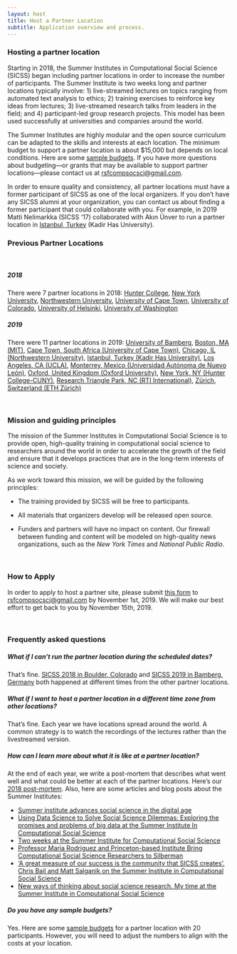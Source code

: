 ```yaml
---
layout: host
title: Host a Partner Location
subtitle: Application overview and process.
---
```


<div id="hosting_a_partner_location"></div>

### Hosting a partner location

Starting in 2018, the Summer Institutes in Computational Social Science (SICSS) began including partner locations in order to increase the number of participants. The Summer Institute is two weeks long and partner locations typically involve: 1) live-streamed lectures on topics ranging from automated text analysis to ethics; 2) training exercises to reinforce key ideas from lectures; 3) live-streamed research talks from leaders in the field; and 4) participant-led group research projects. This model has been used successfully at universities and companies around the world.

The Summer Institutes are highly modular and the open source curriculum can be adapted to the skills and interests at each location. The minimum budget to support a partner location is about $15,000 but depends on local conditions. Here are some [sample budgets](https://docs.google.com/spreadsheets/d/1_2BimdmWNLSVYqTmwrEZcQxv3j3LCyU0hQyW0vZYCk8/edit?usp=sharing). If you have more questions about budgeting—or grants that may be available to support partner locations—please contact us at rsfcompsocsci@gmail.com.
            
In order to ensure quality and consistency, all partner locations must have a former participant of SICSS as one of the local organizers. If you don’t have any SICSS alumni at your organization, you can contact us about finding a former participant that could collaborate with you. For example, in 2019 Matti Nelimarkka (SICSS ‘17) collaborated with Akın Ünver to run a partner location in [Istanbul, Turkey](https://compsocialscience.github.io/summer-institute/2019/istanbul/) (Kadir Has University).

<div id="previous_partner_locations"></div>

### Previous Partner Locations

<br/>

<!-- <p><img src="https://raw.githubusercontent.com/compsocialscience/summer-institute/master/2019/sicss_collage.png" alt="Collage of partner location" /></p> -->

##### 2018

There were 7 partner locations in 2018:
[Hunter College]("https://compsocialscience.github.io/summer-institute/2018/hunter-nyc/"), 
[New York University]("https://compsocialscience.github.io/summer-institute/2018/nyu-nyc/"), 
[Northwestern University]("https://compsocialscience.github.io/summer-institute/2018/chicago/"), 
[University of Cape Town]("https://compsocialscience.github.io/summer-institute/2018/capetown/"), 
[University of Colorado]("https://compsocialscience.github.io/summer-institute/2018/boulder"), 
[University of Helsinki]("https://compsocialscience.github.io/summer-institute/2018/helsinki"), 
[University of Washington]("https://compsocialscience.github.io/summer-institute/2018/seattle/")

##### 2019

There were 11 partner locations in 2019:
[University of Bamberg]("https://compsocialscience.github.io/summer-institute/2019/bamberg/"), 
[Boston, MA (MIT)]("https://compsocialscience.github.io/summer-institute/2019/boston/"), 
[Cape Town, South Africa (University of Cape Town)]("https://compsocialscience.github.io/summer-institute/2019/capetown"), 
[Chicago, IL (Northwestern University)]("https://compsocialscience.github.io/summer-institute/2019/chicago/"), 
[Istanbul, Turkey (Kadir Has University)]("https://compsocialscience.github.io/summer-institute/2019/istanbul/"), 
[Los Angeles, CA (UCLA)]("https://compsocialscience.github.io/summer-institute/2019/los-angeles/"), 
[Monterrey, Mexico (Universidad Autónoma de Nuevo León)]("https://compsocialscience.github.io/summer-institute/2019/monterrey/"), 
[Oxford, United Kingdom (Oxford University)]("https://compsocialscience.github.io/summer-institute/2019/oxford/"), 
[New York, NY (Hunter College-CUNY)]("https://compsocialscience.github.io/summer-institute/2019/rtp/"), 
[Research Triangle Park, NC (RTI International)]("https://compsocialscience.github.io/summer-institute/2019/rtp/"), 
[Zürich, Switzerland (ETH Zürich)]("https://compsocialscience.github.io/summer-institute/2019/ethzurich/")

<br/>

<div id="mission_and_guiding_principles"></div>

### Mission and guiding principles

The mission of the Summer Institutes in Computational Social Science is to provide open, high-quality training in computational social science to researchers around the world in order to accelerate the growth of the field and ensure that it develops practices that are in the long-term interests of science and society.

As we work toward this mission, we will be guided by the following principles:

- The training provided by SICSS will be free to participants.

- All materials that organizers develop will be released open source.

- Funders and partners will have no impact on content. Our firewall between funding and content will be modeled on high-quality news organizations, such as the *New York Times* and *National Public Radio*.

<br/>

<div id="how_to_apply"></div>

### How to Apply

In order to apply to host a partner site, please submit [this form]("https://docs.google.com/document/d/1E_9pcF3D7qbMUqKdGm8-bokOa_32l-dBylzT8HYviBA/edit?usp=sharing") to rsfcompsocsci@gmail.com by November 1st, 2019. We will make our best effort to get back to you by November 15th, 2019.

<br/>

<div id="frequently_asked"></div>

### Frequently asked questions

##### What if I can’t run the partner location during the scheduled dates?

That’s fine. [SICSS 2018 in Boulder, Colorado]("https://compsocialscience.github.io/summer-institute/2018/boulder/") and [SICSS 2019 in Bamberg, Germany]("https://compsocialscience.github.io/summer-institute/2019/bamberg/") both happened at different times from the other partner locations.

##### What if I want to host a partner location in a different time zone from other locations?

That’s fine. Each year we have locations spread around the world. A common strategy is to watch the recordings of the lectures rather than the livestreamed version.

##### How can I learn more about what it is like at a partner location?

At the end of each year, we write a post-mortem that describes what went well and what could be better at each of the partner locations. Here’s our [2018 post-mortem]("https://msalganik.wordpress.com/2018/08/07/summer-institutes-in-computational-social-science-2018-post-mortem/"). Also, here are some articles and blog posts about the Summer Institutes:

- [Summer institute advances social science in the digital age]("https://www.princeton.edu/news/2019/07/16/summer-institute-advances-social-science-digital-age")
- [Using Data Science to Solve Social Science Dilemmas: Exploring the promises and problems of big data at the Summer Institute In Computational Social Science]("https://www.rti.org/insights/using-data-science-solve-social-science-dilemmas")
- [Two weeks at the Summer Institute for Computational Social Science]("https://ocean.sagepub.com/blog/2018/9/10/two-weeks-at-the-summer-institute-for-computational-social-science")
- [Professor Maria Rodriguez and Princeton-based Institute Bring Computational Social Science Researchers to Silberman]("https://sssw.hunter.cuny.edu/professor-maria-rodriguez-and-princeton-based-institute-bring-computational-social-science-researchers-to-silberman/")
- [‘A great measure of our success is the community that SICSS creates’. Chris Bail and Matt Salganik on the Summer Institute in Computational Social Science]("https://ocean.sagepub.com/bloga-great-measure-of-our-success-is-the-community-that-sicss-creates-chris-bail-and-matt-salganik-on-the-summer-institute-in-computational-social-science")
- [New ways of thinking about social science research. My time at the Summer Institute in Computational Social Science]("https://ocean.sagepub.com/blog/new-ways-of-thinking-about-social-science-research-my-time-at-the-summer-institute-in-computational-social-science")

##### Do you have any sample budgets?

Yes. Here are some [sample budgets]("https://docs.google.com/spreadsheets/d/1_2BimdmWNLSVYqTmwrEZcQxv3j3LCyU0hQyW0vZYCk8/edit?usp=sharing") for a partner location with 20 participants. However, you will need to adjust the numbers to align with the costs at your location.